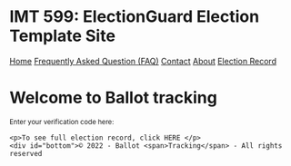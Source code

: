 # IMT 599: ElectionGuard Election Template Site
  <div class="topnav">
    <a class="active" href="#home">Home</a>
    <a href="FAQ.md">Frequently Asked Question (FAQ)</a>
    <a href="#contact">Contact</a>
    <a href="#about">About</a>
    <a href="#electionrecord">Election Record</a>
    
  </div>
  <body>
    <h1>Welcome to Ballot tracking</h1>
    <sup>Enter your verification code here:</sup>
  
    <p>To see full election record, click HERE </p>
    <div id="bottom">© 2022 - Ballot <span>Tracking</span> - All rights reserved 
